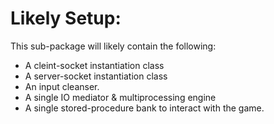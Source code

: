# Likely Setup:

This sub-package will likely contain the following:
  - A cleint-socket instantiation class
  - A server-socket instantiation class
  - An input cleanser.
  - A single IO mediator & multiprocessing engine
  - A single stored-procedure bank to interact with the game.